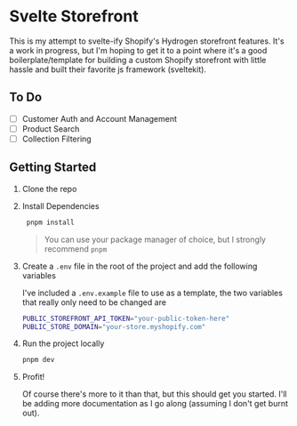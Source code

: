 # Svelte Storefront

This is my attempt to svelte-ify Shopify's Hydrogen storefront features. It's a work in progress, but I'm hoping to get it to a point where it's a good boilerplate/template for building a custom Shopify storefront with little hassle and built their favorite js framework (sveltekit).

## To Do

- [ ] Customer Auth and Account Management
- [ ] Product Search
- [ ] Collection Filtering

## Getting Started

1. Clone the repo
2. Install Dependencies

   ```bash
    pnpm install
   ```

   > You can use your package manager of choice, but I strongly recommend `pnpm`

3. Create a `.env` file in the root of the project and add the following variables

   I've included a `.env.example` file to use as a template, the two variables that really only need to be changed are

   ```bash
   PUBLIC_STOREFRONT_API_TOKEN="your-public-token-here"
   PUBLIC_STORE_DOMAIN="your-store.myshopify.com"
   ```

4. Run the project locally

   ```bash
   pnpm dev
   ```

5. Profit!

   Of course there's more to it than that, but this should get you started. I'll be adding more documentation as I go along (assuming I don't get burnt out).
